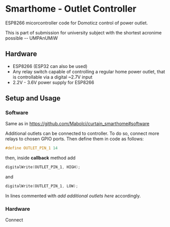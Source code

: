 # Smarthome - Outlet Controller
ESP8266 micorcontroller code for Domoticz control of power outlet.

This is part of submission for university subject with the shortest acronime possible -- UMPAnUMiW

## Hardware 
* ESP8266 (ESP32 can also be used)
* Any relay switch capable of controlling a regular home power outlet, that is controllable via a digital ~2.7V input
* 2.2V - 3.6V power supply for ESP8266

## Setup and Usage
### Software
Same as in https://github.com/Mabolci/curtain_smarthome#software

Additional outlets can be connected to controller. To do so, connect more relays to chosen GPIO ports. Then define them in code as follows:

```cpp
#define OUTLET_PIN_1 14
```

then, inside **callback** method add
```cpp
digitalWrite(OUTLET_PIN_1, HIGH);
```
and
```cpp
digitalWrite(OUTLET_PIN_1, LOW);
```

In lines commented with *add additional outlets here* accordingly.

### Hardware
Connect 